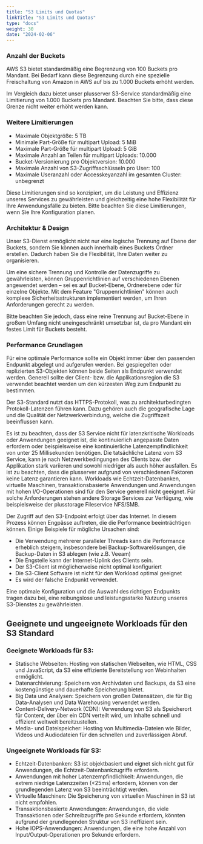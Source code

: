 ```yaml
---
title: "S3 Limits und Quotas"
linkTitle: "S3 Limits und Quotas"
type: "docs"
weight: 30
date: "2024-02-06"
---
```


### Anzahl der Buckets

AWS S3 bietet standardmäßig eine Begrenzung von 100 Buckets pro Mandant. Bei Bedarf kann diese Begrenzung durch eine spezielle Freischaltung von Amazon in AWS auf bis zu 1.000 Buckets erhöht werden.

Im Vergleich dazu bietet unser plusserver S3-Service standardmäßig eine Limitierung von 1.000 Buckets pro Mandant. 
Beachten Sie bitte, dass diese Grenze nicht weiter erhöht werden kann.

### Weitere Limitierungen

- Maximale Objektgröße: 5 TB
- Minimale Part-Größe für multipart Upload: 5 MiB
- Maximale Part-Größe für multipart Upload: 5 GiB
- Maximale Anzahl an Teilen für multipart Uploads: 10.000
- Bucket-Versionierung pro Objektversion: 10.000
- Maximale Anzahl von S3-Zugriffsschlüsseln pro User: 100
- Maximale Useranzahl oder Accesskeyanzahl im gesamten Cluster: unbegrenzt

Diese Limitierungen sind so konzipiert, um die Leistung und Effizienz unseres Services zu gewährleisten und gleichzeitig eine hohe Flexibilität für Ihre Anwendungsfälle zu bieten. Bitte beachten Sie diese Limitierungen, wenn Sie Ihre Konfiguration planen.

### Architektur & Design

Unser S3-Dienst ermöglicht nicht nur eine logische Trennung auf Ebene der Buckets, sondern Sie können auch innerhalb eines Buckets Ordner erstellen. Dadurch haben Sie die Flexibilität, Ihre Daten weiter zu organisieren.

Um eine sichere Trennung und Kontrolle der Datenzugriffe zu gewährleisten, können Gruppenrichtlinien auf verschiedenen Ebenen angewendet werden – sei es auf Bucket-Ebene, Ordnerebene oder für einzelne Objekte. Mit dem Feature "Gruppenrichtlinien" können auch komplexe Sicherheitsstrukturen implementiert werden, um Ihren Anforderungen gerecht zu werden.

Bitte beachten Sie jedoch, dass eine reine Trennung auf Bucket-Ebene in großem Umfang nicht uneingeschränkt umsetzbar ist, da pro Mandant ein festes Limit für Buckets besteht.

### Performance Grundlagen

Für eine optimale Performance sollte ein Objekt immer über den passenden Endpunkt abgelegt und aufgerufen werden. Bei gespiegelten oder replizierten S3-Objekten können beide Seiten als Endpunkt verwendet werden.
Generell sollte der Client- bzw. die Applikationsregion die S3 verwendet beachtet werden um den kürzesten Weg zum Endpunkt zu bestimmen.

Der S3-Standard nutzt das HTTPS-Protokoll, was zu architekturbedingten Protokoll-Latenzen führen kann. Dazu gehören auch die geografische Lage und die Qualität der Netzwerkverbindung, welche die Zugriffszeit beeinflussen kann.

Es ist zu beachten, dass der S3 Service nicht für latenzkritische Workloads oder Anwendungen geeignet ist, die kontinuierlich angepasste Daten erfordern oder beispielsweise eine kontinuierliche Latenzempfindlichkeit von unter 25 Millisekunden benötigen. Die tatsächliche Latenz vom S3 Service, kann je nach Netzwerkbedingungen des Clients bzw. der Applikation stark variieren und sowohl niedriger als auch höher ausfallen. Es ist zu beachten, dass die plusserver aufgrund von verschiedenen Faktoren keine Latenz garantieren kann.
Workloads wie Echtzeit-Datenbanken, virtuelle Maschinen, transaktionsbasierte Anwendungen und Anwendungen mit hohen I/O-Operationen sind für den Service generell nicht geeignet. Für solche Anforderungen stehen andere Storage Services zur Verfügung, wie beispielsweise der plusstorage Fileservice NFS/SMB.

Der Zugriff auf den S3-Endpoint erfolgt über das Internet. In diesem Prozess können Engpässe auftreten, die die Performance beeinträchtigen können. Einige Beispiele für mögliche Ursachen sind:

- Die Verwendung mehrerer paralleler Threads kann die Performance erheblich steigern, insbesondere bei Backup-Softwarelösungen, die Backup-Daten in S3 ablegen (wie z.B. Veeam)
- Die Engstelle kann der Internet-Uplink des Clients sein.
- Der S3-Client ist möglicherweise nicht optimal konfiguriert
- Die S3-Client Software ist nicht für den Workload optimal geeignet
- Es wird der falsche Endpunkt verwendet.

Eine optimale Konfiguration und die Auswahl des richtigen Endpunkts tragen dazu bei, eine reibungslose und leistungsstarke Nutzung unseres S3-Dienstes zu gewährleisten.

## Geeignete und ungeeignete Workloads für den S3 Standard

### Geeignete Workloads für S3:

- Statische Webseiten: Hosting von statischen Webseiten, wie HTML, CSS und JavaScript, da S3 eine effiziente Bereitstellung von Webinhalten ermöglicht.
- Datenarchivierung: Speichern von Archivdaten und Backups, da S3 eine kostengünstige und dauerhafte Speicherung bietet.
- Big Data und Analysen: Speichern von großen Datensätzen, die für Big Data-Analysen und Data Warehousing verwendet werden.
- Content-Delivery-Network (CDN): Verwendung von S3 als Speicherort für Content, der über ein CDN verteilt wird, um Inhalte schnell und effizient weltweit bereitzustellen.
- Media- und Dateispeicher: Hosting von Multimedia-Dateien wie Bilder, Videos und Audiodateien für den schnellen und zuverlässigen Abruf.

### Ungeeignete Workloads für S3:

- Echtzeit-Datenbanken: S3 ist objektbasiert und eignet sich nicht gut für Anwendungen, die Echtzeit-Datenbankzugriffe erfordern.
- Anwendungen mit hoher Latenzempfindlichkeit: Anwendungen, die extrem niedrige Latenzzeiten (<25ms) erfordern, können von der grundlegenden Latenz von S3 beeinträchtigt werden.
- Virtuelle Maschinen: Die Speicherung von virtuellen Maschinen in S3 ist nicht empfohlen.
- Transaktionsbasierte Anwendungen: Anwendungen, die viele Transaktionen oder Schreibzugriffe pro Sekunde erfordern, könnten aufgrund der grundlegenden Struktur von S3 ineffizient sein.
- Hohe IOPS-Anwendungen: Anwendungen, die eine hohe Anzahl von Input/Output-Operationen pro Sekunde erfordern.
